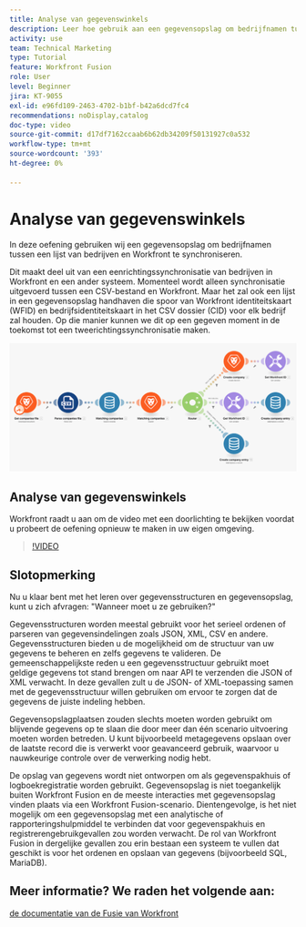 ```yaml
---
title: Analyse van gegevenswinkels
description: Leer hoe gebruik aan een gegevensopslag om bedrijfnamen tussen een lijst van bedrijven en Workfront te synchroniseren gebruikend  [!DNL Adobe Workfront Fusion].
activity: use
team: Technical Marketing
type: Tutorial
feature: Workfront Fusion
role: User
level: Beginner
jira: KT-9055
exl-id: e96fd109-2463-4702-b1bf-b42a6dcd7fc4
recommendations: noDisplay,catalog
doc-type: video
source-git-commit: d17df7162ccaab6b62db34209f50131927c0a532
workflow-type: tm+mt
source-wordcount: '393'
ht-degree: 0%

---
```


# Analyse van gegevenswinkels

In deze oefening gebruiken wij een gegevensopslag om bedrijfnamen tussen een lijst van bedrijven en Workfront te synchroniseren.

Dit maakt deel uit van een eenrichtingssynchronisatie van bedrijven in Workfront en een ander systeem. Momenteel wordt alleen synchronisatie uitgevoerd tussen een CSV-bestand en Workfront. Maar het zal ook een lijst in een gegevensopslag handhaven die spoor van Workfront identiteitskaart (WFID) en bedrijfsidentiteitskaart in het CSV dossier (CID) voor elk bedrijf zal houden. Op die manier kunnen we dit op een gegeven moment in de toekomst tot een tweerichtingssynchronisatie maken.

![ een beeld van een scenario van de Fusie ](assets/data-structures-and-data-stores-2.png)

## Analyse van gegevenswinkels

Workfront raadt u aan om de video met een doorlichting te bekijken voordat u probeert de oefening opnieuw te maken in uw eigen omgeving.

>[!VIDEO](https://video.tv.adobe.com/v/335296/?quality=12&learn=on&enablevpops)



## Slotopmerking

Nu u klaar bent met het leren over gegevensstructuren en gegevensopslag, kunt u zich afvragen: &quot;Wanneer moet u ze gebruiken?&quot;

Gegevensstructuren worden meestal gebruikt voor het serieel ordenen of parseren van gegevensindelingen zoals JSON, XML, CSV en andere. Gegevensstructuren bieden u de mogelijkheid om de structuur van uw gegevens te beheren en zelfs gegevens te valideren. De gemeenschappelijkste reden u een gegevensstructuur gebruikt moet geldige gegevens tot stand brengen om naar API te verzenden die JSON of XML verwacht. In deze gevallen zult u de JSON- of XML-toepassing samen met de gegevensstructuur willen gebruiken om ervoor te zorgen dat de gegevens de juiste indeling hebben.

Gegevensopslagplaatsen zouden slechts moeten worden gebruikt om blijvende gegevens op te slaan die door meer dan één scenario uitvoering moeten worden betreden. U kunt bijvoorbeeld metagegevens opslaan over de laatste record die is verwerkt voor geavanceerd gebruik, waarvoor u nauwkeurige controle over de verwerking nodig hebt.

De opslag van gegevens wordt niet ontworpen om als gegevenspakhuis of logboekregistratie worden gebruikt. Gegevensopslag is niet toegankelijk buiten Workfront Fusion en de meeste interacties met gegevensopslag vinden plaats via een Workfront Fusion-scenario. Dientengevolge, is het niet mogelijk om een gegevensopslag met een analytische of rapporteringshulpmiddel te verbinden dat voor gegevenspakhuis en registrerengebruikgevallen zou worden verwacht. De rol van Workfront Fusion in dergelijke gevallen zou erin bestaan een systeem te vullen dat geschikt is voor het ordenen en opslaan van gegevens (bijvoorbeeld SQL, MariaDB).

## Meer informatie? We raden het volgende aan:

[ de documentatie van de Fusie van Workfront ](https://experienceleague.adobe.com/docs/workfront/using/adobe-workfront-fusion/workfront-fusion-2.html?lang=nl-NL)
